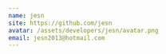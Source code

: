 ```yaml
---
name: jesn
site: https://github.com/jesn
avatar: /assets/developers/jesn/avatar.png
email: jesn2013@hotmail.com
---
```

